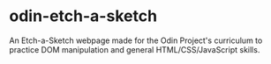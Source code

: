 # odin-etch-a-sketch
An Etch-a-Sketch webpage made for the Odin Project's curriculum to practice DOM manipulation and general HTML/CSS/JavaScript skills.